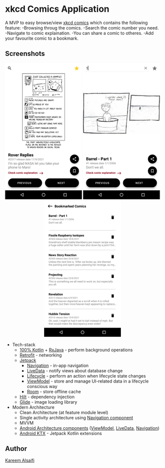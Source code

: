 # xkcd Comics Application
A MVP to easy browse/view  [xkcd comics](https://xkcd.com/) which contains the following feature: 
 -Browsing throug the comics.
 -Search the comic number you need.
 -Navigate to comic explaination.
 -You can share a comic to otheres.
 -Add your favourite comic to a bookmark.
  
  Screenshots
-----------
<p align="center">
  <img src="https://github.com/siifii/xkcd-comics/blob/main/screenshots/Screenshot_1632037125.png" width="250">
  <img src="https://github.com/siifii/xkcd-comics/blob/main/screenshots/Screenshot_1632037199.png" width="250">
 <img src="https://github.com/siifii/xkcd-comics/blob/main/screenshots/Screenshot_1632037175.png" width="250">

</p>

* Tech-stack
    * [100% Kotlin](https://kotlinlang.org/) + [RxJava](https://github.com/ReactiveX/RxAndroid) - perform background operations
    * [Retrofit](https://square.github.io/retrofit/) - networking
    * [Jetpack](https://developer.android.com/jetpack)
        * [Navigation](https://developer.android.com/topic/libraries/architecture/navigation/) - in-app navigation
        * [LiveData](https://developer.android.com/topic/libraries/architecture/livedata) - notify views about database change
        * [Lifecycle](https://developer.android.com/topic/libraries/architecture/lifecycle) - perform an action when lifecycle state changes
        * [ViewModel](https://developer.android.com/topic/libraries/architecture/viewmodel) - store and manage UI-related data in a lifecycle conscious way
        * [Room](https://developer.android.com/jetpack/androidx/releases/room) - store offline cache
    * [Hilt](https://developer.android.com/training/dependency-injection/hilt-android) - dependency injection
    * [Glide](https://github.com/bumptech/glide) - image loading library
* Modern Architecture
    * Clean Architecture (at feature module level)
    * Single activity architecture using [Navigation component](https://developer.android.com/guide/navigation/navigation-getting-started)
    * MVVM
    * [Android Architecture components](https://developer.android.com/topic/libraries/architecture) ([ViewModel](https://developer.android.com/topic/libraries/architecture/viewmodel), [LiveData](https://developer.android.com/topic/libraries/architecture/livedata), [Navigation](https://developer.android.com/jetpack/androidx/releases/navigation))
    * [Android KTX](https://developer.android.com/kotlin/ktx) - Jetpack Kotlin extensions

## Author
[Kareem Alsaifi](https://github.com/siifii)
